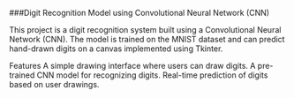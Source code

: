 ###Digit Recognition Model using Convolutional Neural Network (CNN)

This project is a digit recognition system built using a Convolutional Neural Network (CNN). The model is trained on the MNIST dataset and can predict hand-drawn digits on a canvas implemented using Tkinter.

Features
A simple drawing interface where users can draw digits.
A pre-trained CNN model for recognizing digits.
Real-time prediction of digits based on user drawings.
